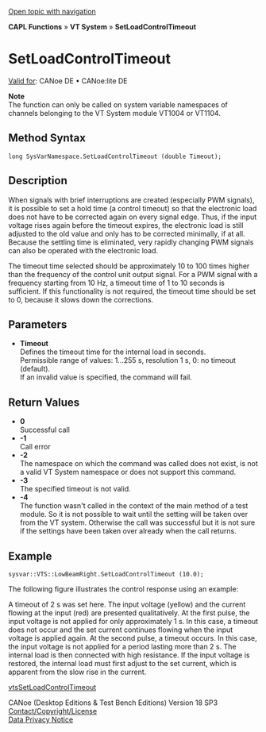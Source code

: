 [Open topic with navigation](../../../../../CANoeDEFamily.htm#Topics/CAPLFunctions/VTSystem/Functions/CAPLfunctionVTSSetLoadControlTimeout.md)

**CAPL Functions** » **VT System** » **SetLoadControlTimeout**

# SetLoadControlTimeout

[Valid for](../../../Shared/FeatureAvailability.md): CANoe DE • CANoe:lite DE

**Note**  
The function can only be called on system variable namespaces of channels belonging to the VT System module VT1004 or VT1104.

## Method Syntax

`long SysVarNamespace.SetLoadControlTimeout (double Timeout);`

## Description

When signals with brief interruptions are created (especially PWM signals), it is possible to set a hold time (a control timeout) so that the electronic load does not have to be corrected again on every signal edge. Thus, if the input voltage rises again before the timeout expires, the electronic load is still adjusted to the old value and only has to be corrected minimally, if at all. Because the settling time is eliminated, very rapidly changing PWM signals can also be operated with the electronic load.

The timeout time selected should be approximately 10 to 100 times higher than the frequency of the control unit output signal. For a PWM signal with a frequency starting from 10 Hz, a timeout time of 1 to 10 seconds is sufficient. If this functionality is not required, the timeout time should be set to 0, because it slows down the corrections.

## Parameters

- **Timeout**  
  Defines the timeout time for the internal load in seconds.  
  Permissible range of values: 1...255 s, resolution 1 s, 0: no timeout (default).  
  If an invalid value is specified, the command will fail.

## Return Values

- **0**  
  Successful call
- **-1**  
  Call error
- **-2**  
  The namespace on which the command was called does not exist, is not a valid VT System namespace or does not support this command.
- **-3**  
  The specified timeout is not valid.
- **-4**  
  The function wasn't called in the context of the main method of a test module. So it is not possible to wait until the setting will be taken over from the VT system. Otherwise the call was successful but it is not sure if the settings have been taken over already when the call returns.

## Example

```plaintext
sysvar::VTS::LowBeamRight.SetLoadControlTimeout (10.0);
```

The following figure illustrates the control response using an example:

A timeout of 2 s was set here. The input voltage (yellow) and the current flowing at the input (red) are presented qualitatively. At the first pulse, the input voltage is not applied for only approximately 1 s. In this case, a timeout does not occur and the set current continues flowing when the input voltage is applied again. At the second pulse, a timeout occurs. In this case, the input voltage is not applied for a period lasting more than 2 s. The internal load is then connected with high resistance. If the input voltage is restored, the internal load must first adjust to the set current, which is apparent from the slow rise in the current.

[vtsSetLoadControlTimeout](CAPLfunctionVTSvtsSetLoadControlTimeout.md)

CANoe (Desktop Editions & Test Bench Editions) Version 18 SP3  
[Contact/Copyright/License](../../../Shared/ContactCopyrightLicense.md)  
[Data Privacy Notice](https://www.vector.com/int/en/company/get-info/privacy-policy/)
